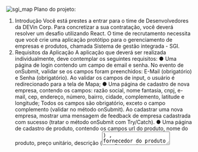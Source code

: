 ![sgi_map](https://user-images.githubusercontent.com/89491522/142787613-b11d568e-c8a6-46c6-bda1-9caa10009693.png)
Plano do projeto:

1. Introdução
Você está prestes a entrar para o time de Desenvolvedores da DEVin Corp. Para concretizar a
sua contratação, você deverá resolver um desafio utilizando React. O time de recrutamento
necessita que você crie uma aplicação protótipo para o gerenciamento de empresas e produtos,
chamada Sistema de gestão integrada - SGI.
2. Requisitos da Aplicação
A aplicação que deverá ser realizada individualmente, deve contemplar os seguintes requisitos:
● Uma página de login contendo um campo de email e senha. No evento de onSubmit,
validar se os campos foram preenchidos: E-Mail (obrigatório) e Senha (obrigatório). Ao
validar os campos de input, o usuário é redirecionado para a tela de Mapa;
● Uma página de cadastro de nova empresa, contendo os campos: razão social, nome
fantasia, cnpj, e-mail, cep, endereço, número, bairro, cidade, complemento, latitude e
longitude; Todos os campos são obrigatório, exceto o campo complemento (validar no
método onSubmit). Ao cadastrar uma nova empresa, mostrar uma mensagem de
feedback de empresa cadastrada com sucesso (tratar o método onSubmit com
Try/Catch).
● Uma página de cadastro de produto, contendo os campos url do produto, nome do
produto, preço unitário, descrição (<textarea/>) , fornecedor do produto (<select />) e
grupo (<select />) . Ao cadastrar um novo produto, mostrar uma mensagem de feedback
1
de produto cadastrado com sucesso (tratar o método onSubmit com Try/Catch). As
opções do select de grupo e fornecedor devem ser preenchidas de acordo com as rotas
/categorias e /fornecedores
● Uma tela de mapa, contendo um Mapa centralizado e com marcadores de todas as
empresas cadastradas no sistema (usar a latitude e longitude da empresa para definir a
localização no mapa).
● Uma implementação extra por parte do aluno: Ex: uma tela de cadastro de fornecedores,
uma tela de listagens de produtos, etc ....
